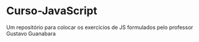 # Curso-JavaScript
Um repositório para colocar os exercícios de JS formulados pelo professor Gustavo Guanabara
